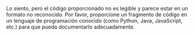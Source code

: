 Lo siento, pero el código proporcionado no es legible y parece estar en un formato no reconocido. Por favor, proporcione un fragmento de código en un lenguaje de programación conocido (como Python, Java, JavaScript, etc.) para que pueda documentarlo adecuadamente.